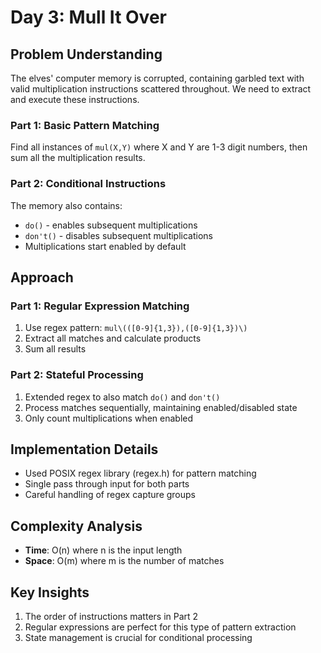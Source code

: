 # Day 3: Mull It Over

## Problem Understanding

The elves' computer memory is corrupted, containing garbled text with valid multiplication instructions scattered throughout. We need to extract and execute these instructions.

### Part 1: Basic Pattern Matching
Find all instances of `mul(X,Y)` where X and Y are 1-3 digit numbers, then sum all the multiplication results.

### Part 2: Conditional Instructions
The memory also contains:
- `do()` - enables subsequent multiplications
- `don't()` - disables subsequent multiplications
- Multiplications start enabled by default

## Approach

### Part 1: Regular Expression Matching
1. Use regex pattern: `mul\(([0-9]{1,3}),([0-9]{1,3})\)`
2. Extract all matches and calculate products
3. Sum all results

### Part 2: Stateful Processing
1. Extended regex to also match `do()` and `don't()`
2. Process matches sequentially, maintaining enabled/disabled state
3. Only count multiplications when enabled

## Implementation Details

- Used POSIX regex library (regex.h) for pattern matching
- Single pass through input for both parts
- Careful handling of regex capture groups

## Complexity Analysis

- **Time**: O(n) where n is the input length
- **Space**: O(m) where m is the number of matches

## Key Insights

1. The order of instructions matters in Part 2
2. Regular expressions are perfect for this type of pattern extraction
3. State management is crucial for conditional processing